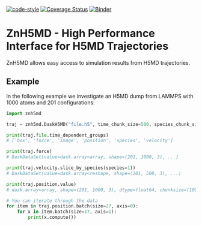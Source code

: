 [![code-style](https://img.shields.io/badge/code%20style-black-black)](https://github.com/psf/black/)
[![Coverage Status](https://coveralls.io/repos/github/zincware/ZnH5MD/badge.svg?branch=main)](https://coveralls.io/github/zincware/ZnH5MD?branch=main)
[![Binder](https://mybinder.org/badge_logo.svg)](https://mybinder.org/v2/gh/zincware/ZnH5MD/HEAD)

# ZnH5MD - High Performance Interface for H5MD Trajectories

ZnH5MD allows easy access to simulation results from H5MD trajectories.

## Example
In the following example we investigate an H5MD dump from LAMMPS with 1000 atoms and 201 configurations:

```python
import znh5md

traj = znh5md.DaskH5MD("file.h5", time_chunk_size=500, species_chunk_size=100)

print(traj.file.time_dependent_groups)
# ['box', 'force', 'image', 'position', 'species', 'velocity']

print(traj.force)
# DaskDataSet(value=dask.array<array, shape=(201, 1000, 3), ...)

print(traj.velocity.slice_by_species(species=1))
# DaskDataSet(value=dask.array<reshape, shape=(201, 500, 3), ...)

print(traj.position.value)
# dask.array<array, shape=(201, 1000, 3), dtype=float64, chunksize=(100, 500, 3), ...>

# You can iterate through the data
for item in traj.position.batch(size=27, axis=0):
    for x in item.batch(size=17, axis=1):
        print(x.compute())
```
